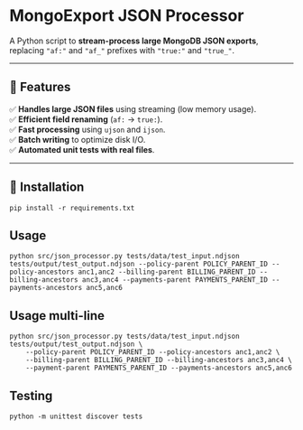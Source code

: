 # MongoExport JSON Processor 

A Python script to **stream-process large MongoDB JSON exports**, replacing `"af:"` and `"af_"` prefixes with `"true:"` and `"true_"`.

---

## 🚀 Features
✅ **Handles large JSON files** using streaming (low memory usage).  
✅ **Efficient field renaming** (`af:` → `true:`).  
✅ **Fast processing** using `ujson` and `ijson`.  
✅ **Batch writing** to optimize disk I/O.  
✅ **Automated unit tests with real files**.

---

## 📌 Installation
```pip install -r requirements.txt```

## Usage

```python src/json_processor.py tests/data/test_input.ndjson tests/output/test_output.ndjson --policy-parent POLICY_PARENT_ID --policy-ancestors anc1,anc2 --billing-parent BILLING_PARENT_ID --billing-ancestors anc3,anc4 --payments-parent PAYMENTS_PARENT_ID --payments-ancestors anc5,anc6```


## Usage multi-line
```
python src/json_processor.py tests/data/test_input.ndjson tests/output/test_output.ndjson \
    --policy-parent POLICY_PARENT_ID --policy-ancestors anc1,anc2 \
    --billing-parent BILLING_PARENT_ID --billing-ancestors anc3,anc4 \
    --payment-parent PAYMENTS_PARENT_ID --payments-ancestors anc5,anc6
```

## Testing
```python -m unittest discover tests```
